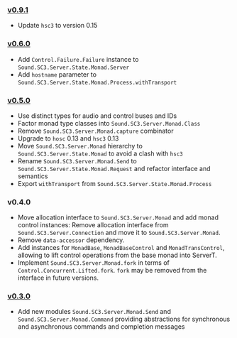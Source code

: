 ### [v0.9.1](https://github.com/kaoskorobase/hsc3-server/tree/v0.9.1)

* Update `hsc3` to version 0.15

### [v0.6.0](https://github.com/kaoskorobase/hsc3-server/tree/v0.6.0)

* Add `Control.Failure.Failure` instance to `Sound.SC3.Server.State.Monad.Server`
* Add `hostname` parameter to `Sound.SC3.Server.State.Monad.Process.withTransport`

### [v0.5.0](https://github.com/kaoskorobase/hsc3-server/tree/v0.5.0)

* Use distinct types for audio and control buses and IDs
* Factor monad type classes into `Sound.SC3.Server.Monad.Class`
* Remove `Sound.SC3.Server.Monad.capture` combinator
* Upgrade to `hosc` 0.13 and `hsc3` 0.13
* Move `Sound.SC3.Server.Monad` hierarchy to `Sound.SC3.Server.State.Monad` to avoid a clash with `hsc3`
* Rename `Sound.SC3.Server.Monad.Send` to `Sound.SC3.Server.State.Monad.Request` and refactor interface and semantics
* Export `withTransport` from `Sound.SC3.Server.State.Monad.Process`

### v0.4.0

* Move allocation interface to `Sound.SC3.Server.Monad` and add monad control
  instances: Remove allocation interface from `Sound.SC3.Server.Connection` and
  move it to `Sound.SC3.Server.Monad`.
* Remove `data-accessor` dependency.
* Add instances for `MonadBase`, `MonadBaseControl` and `MonadTransControl`,
  allowing to lift control operations from the base monad into ServerT.
* Implement `Sound.SC3.Server.Monad.fork` in terms of
  `Control.Concurrent.Lifted.fork`. `fork` may be removed from the interface in
  future versions.

### [v0.3.0](https://github.com/kaoskorobase/hsc3-server/tree/v0.3.0)

* Add new modules `Sound.SC3.Server.Monad.Send` and `Sound.SC3.Server.Monad.Command` providing abstractions for synchronous and asynchronous commands and completion messages
